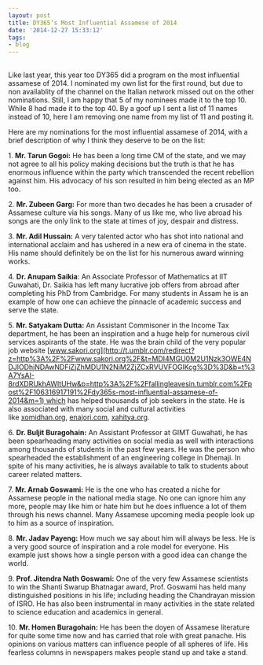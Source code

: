 ```yaml
---
layout: post
title: DY365’s Most Influential Assamese of 2014
date: '2014-12-27 15:33:12'
tags:
- blog
---
```



##

Like last year, this year too DY365 did a program on the most influential assamese of 2014. I nominated my own list for the first round, but due to non availablity of the channel on the Italian network missed out on the other nominations. Still, I am happy that 5 of my nominees made it to the top 10. While 8 had made it to the top 40. By a goof up I sent a list of 11 names instead of 10, here I am removing one name from my list of 11 and posting it.

Here are my nominations for the most influential assamese of 2014, with a brief description of why I think they deserve to be on the list:

1. **Mr. Tarun Gogoi:** He has been a long time CM of the state, and we may not agree to all his policy making decisions but the truth is that he has enormous influence within the party which transcended the recent rebellion against him. His advocacy of his son resulted in him being elected as an MP too.

2. **Mr. Zubeen Garg:** For more than two decades he has been a crusader of Assamese culture via his songs. Many of us like me, who live abroad his songs are the only link to the state at times of joy, despair and distress.

3. **Mr. Adil Hussain:** A very talented actor who has shot into national and international acclaim and has ushered in a new era of cinema in the state. His name should definitely be on the list for his numerous award winning works.

4. **Dr. Anupam Saikia**: An Associate Professor of Mathematics at IIT Guwahati, Dr. Saikia has left many lucrative job offers from abroad after completing his PhD from Cambridge. For many students in Assam he is an example of how one can achieve the pinnacle of academic success and serve the state.

5. **Mr. Satyakam Dutta:** An Assistant Commisoner in the Income Tax department, he has been an inspiration and a huge help for numerous civil services aspirants of the state. He was the brain child of the very popular job website [www.sakori.org](http://t.umblr.com/redirect?z=http%3A%2F%2Fwww.sakori.org%2F&t=MDI4MGU0M2U1Nzk3OWE4NDJlODhjNDAwNDFiZjZhMDU1N2NiM2ZjZCxRVUVFOGlKcg%3D%3D&b=t%3A7YsAI-8rdXDRUkhAWltUHw&p=http%3A%2F%2Ffallingleavesin.tumblr.com%2Fpost%2F106316917191%2Fdy365s-most-influential-assamese-of-2014&m=1) which has helped thousands of job seekers in the state. He is also associated with many social and cultural activities like [xomidhan.org](http://t.umblr.com/redirect?z=http%3A%2F%2Fxomidhan.org%2F&t=ZTU4MGE4ZTUxYmI3ZTI4YjI1MjI4YzRiN2Q5NmI3M2UwYzUwNDBlYyxRVUVFOGlKcg%3D%3D&b=t%3A7YsAI-8rdXDRUkhAWltUHw&p=http%3A%2F%2Ffallingleavesin.tumblr.com%2Fpost%2F106316917191%2Fdy365s-most-influential-assamese-of-2014&m=1), [enajori.com](http://t.umblr.com/redirect?z=http%3A%2F%2Fenajori.com%2F&t=YmRkYTc0Yjc4ZTMyZjdiMzFjZjM1Mzc0ZDA1MDkzNTcwZjlmNjk1NCxRVUVFOGlKcg%3D%3D&b=t%3A7YsAI-8rdXDRUkhAWltUHw&p=http%3A%2F%2Ffallingleavesin.tumblr.com%2Fpost%2F106316917191%2Fdy365s-most-influential-assamese-of-2014&m=1), [xahitya.org](http://t.umblr.com/redirect?z=http%3A%2F%2Fxahitya.org%2F&t=Mjk0MTdiNzhlNjk3ZGQ5OTNmMDk2NjJmNTBjODU4MWJiZjQ1ZmE0OCxRVUVFOGlKcg%3D%3D&b=t%3A7YsAI-8rdXDRUkhAWltUHw&p=http%3A%2F%2Ffallingleavesin.tumblr.com%2Fpost%2F106316917191%2Fdy365s-most-influential-assamese-of-2014&m=1).

6. **Dr. Buljit Buragohain:** An Assistant Professor at GIMT Guwahati, he has been spearheading many activities on social media as well with interactions among thousands of students in the past few years. He was the person who spearheaded the establishment of an engineering college in Dhemaji. In spite of his many activities, he is always available to talk to students about career related matters.

7. **Mr. Arnab Goswami:** He is the one who has created a niche for Assamese people in the national media stage. No one can ignore him any more, people may like him or hate him but he does influence a lot of them through his news channel. Many Assamese upcoming media people look up to him as a source of inspiration.

8. **Mr. Jadav Payeng:** How much we say about him will always be less. He is a very good source of inspiration and a role model for everyone. His example just shows how a single person with a good idea can change the world.

9. **Prof. Jitendra Nath Goswami:** One of the very few Assamese scientists to win the Shanti Swarup Bhatnagar award, Prof. Goswami has held many distinguished positions in his life; including heading the Chandrayan mission of ISRO. He has also been instrumental in many activities in the state related to science education and academics in general.

10. **Mr. Homen Buragohain:** He has been the doyen of Assamese literature for quite some time now and has carried that role with great panache. His opinions on various matters can influence people of all spheres of life. His fearless columns in newspapers makes people stand up and take a stand.


